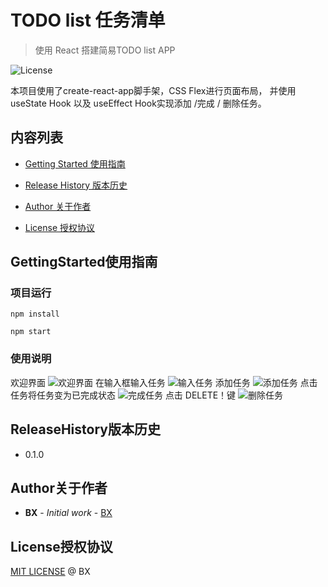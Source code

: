 # TODO list 任务清单 

> 使用 React 搭建简易TODO list APP

![License](https://img.shields.io/badge/license-MIT-green.svg)

本项目使用了create-react-app脚手架，CSS Flex进行页面布局， 并使用 useState Hook 以及 useEffect Hook实现添加 /完成 / 删除任务。

## 内容列表

- [Getting Started 使用指南](#GettingStarted使用指南)

- [Release History 版本历史](#ReleaseHistory版本历史)

- [Author 关于作者](#Author关于作者)

- [License 授权协议](#License授权协议)


## GettingStarted使用指南

### 项目运行

```
npm install 

npm start 
```

### 使用说明
欢迎界面
![欢迎界面](img/1.png)
在输入框输入任务
![输入任务](img/2.png)
添加任务
![添加任务](img/3.png)
点击任务将任务变为已完成状态
![完成任务](img/4.png)
点击 DELETE！键
![删除任务](img/5.png)


## ReleaseHistory版本历史

* 0.1.0

## Author关于作者

* **BX** - *Initial work* - [BX](https://github.com/BX126)

## License授权协议

[MIT LICENSE](LICENSE) @ BX